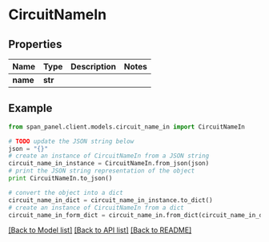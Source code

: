 # CircuitNameIn


## Properties
Name | Type | Description | Notes
------------ | ------------- | ------------- | -------------
**name** | **str** |  | 

## Example

```python
from span_panel.client.models.circuit_name_in import CircuitNameIn

# TODO update the JSON string below
json = "{}"
# create an instance of CircuitNameIn from a JSON string
circuit_name_in_instance = CircuitNameIn.from_json(json)
# print the JSON string representation of the object
print CircuitNameIn.to_json()

# convert the object into a dict
circuit_name_in_dict = circuit_name_in_instance.to_dict()
# create an instance of CircuitNameIn from a dict
circuit_name_in_form_dict = circuit_name_in.from_dict(circuit_name_in_dict)
```
[[Back to Model list]](../README.md#documentation-for-models) [[Back to API list]](../README.md#documentation-for-api-endpoints) [[Back to README]](../README.md)


